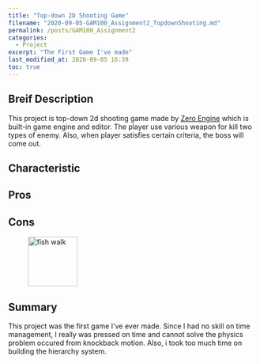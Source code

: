 ```yaml
---
title: "Top-down 2D Shooting Game"
filename: "2020-09-05-GAM100_Assignment2_TopdownShooting.md"
permalink: /posts/GAM100_Assignment2
categories:
  - Project
excerpt: "The First Game I've made"
last_modified_at: 2020-09-05 16:39
toc: true
---
```


## Breif Description

This project is top-down 2d shooting game made by [Zero Engine](https://www.zeroengine.io/) which is built-in game engine and editor. The player use various weapon for kill two types of enemy. Also, when player satisfies certain criteria, the boss will come out.

## Characteristic

## Pros

## Cons

<figure>
  <img src="{{ '/assets/images/test1.gif' | relative_url }}" alt="fish walk" width="100">
</figure>

## Summary

This project was the first game I've ever made. Since I had no skill on time management, I really was pressed on time and cannot solve the physics problem occured from knockback motion. Also, i took too much time on building the hierarchy system.
